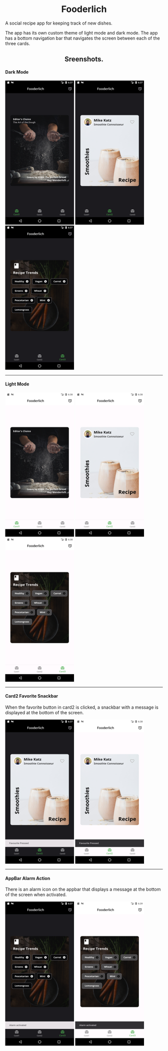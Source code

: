 <h1 align="center">Fooderlich</h1>
<p>A social recipe app for keeping track of new dishes.<p>

<p>The app has its own custom theme of light mode and dark mode. The app has a bottom navigation bar that navigates the screen between each of the three cards.</p>

<h2 align="center">Sreenshots.</h2>
<h4>Dark Mode</h4>
<div>
<img src="assets/screenshots/card1_dark.png" width=220 height=460 />
<img src="assets/screenshots/card2_dark.png" width=220 height=460 />
<img src="assets/screenshots/card3_dark.png" width=220 height=460 />
</div>

<hr />
<h4>Light Mode</h4>
<div>
<img src="assets/screenshots/card1_light.png" width=220 height=460 />
<img src="assets/screenshots/card2_light.png" width=220 height=460 />
<img src="assets/screenshots/card3_light.png" width=220 height=460 />
</div>

<hr />
<h4>Card2 Favorite Snackbar</h4>
<p>When the favorite button in card2 is clicked, a snackbar with a message is displayed at the bottom of the screen.</p>

<div>
<img src="assets/screenshots/card2_dark_favorite.png" width=220 height=460 />
<img src="assets/screenshots/card2_light_favorite.png" width=220 height=460 />
</div>

<hr />
<h4>AppBar Alarm Action</h4>
<p>There is an alarm icon on the appbar that displays a message at the bottom of the screen when activated.</p>

<div>
<img src="assets/screenshots/card3_dark_alarm.png" width=220 height=460 />
<img src="assets/screenshots/card3_light_alarm.png" width=220 height=460 />
</div>
